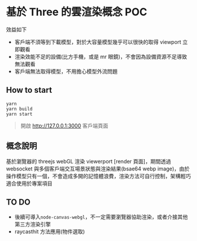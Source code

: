 # 基於 Three 的雲渲染概念 POC

效益如下

- 客戶端不須等到下載模型，對於大容量模型幾乎可以很快的取得 viewport 立即觀看
- 渲染效能不足的設備(比方手機，或是 mr 眼鏡)，不會因為設備資源不足導致無法觀看
- 客戶端無法取得模型，不用擔心模型外流問題

## How to start

```base
yarn
yarn build
yarn start
```

> 開啟 <http://127.0.0.1:3000> 客戶端頁面

## 概念說明

基於瀏覽器的 threejs webGL 渲染 viewerport [render 頁面]，期間透過 websocket 與多個客戶端交互場景狀態與渲染結果(bsae64 webp image)，由於操作模型只有一個，不會造成多開的記憶體浪費，渲染方法可自行控制，架構輕巧適合使用於專案項目

## TO DO

- 後續可導入`node-canvas-webgl`，不一定需要瀏覽器協助渲染，或者介接其他第三方渲染引擎
- raycasthit 方法應用(物件選取)
